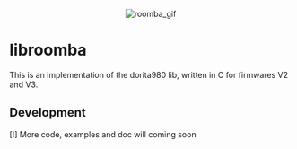 <p align="center">
<img src="https://i.giphy.com/media/fQfS2YYFQgvQACkRPV/giphy.webp" alt="roomba_gif">
</p>

# libroomba
This is an implementation of the dorita980 lib, written in C for firmwares V2 and V3.

## Development
[!] More code, examples and doc will coming soon
